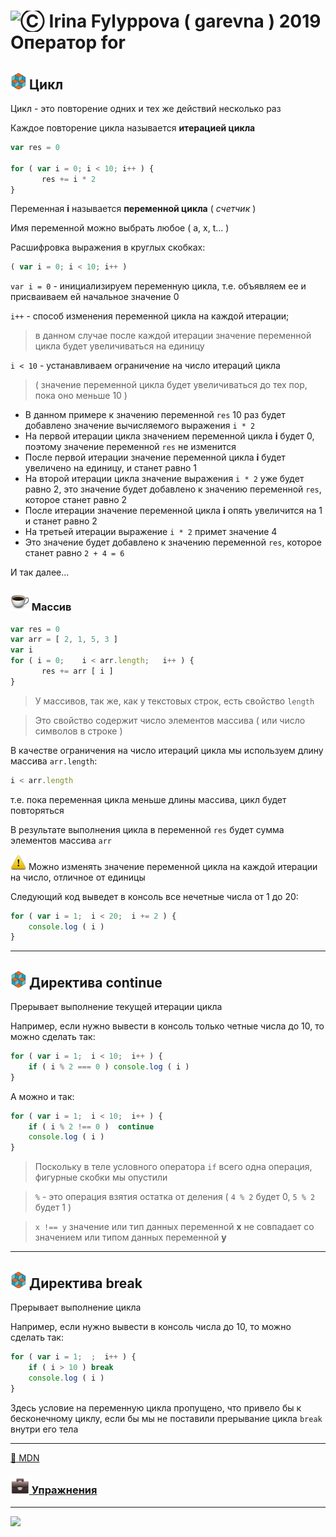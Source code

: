 [ico25]: https://raw.githubusercontent.com/garevna/a-level-js-lessons/master/ico/a-level-25.png
[hw-30]: https://raw.githubusercontent.com/garevna/a-level-js-lessons/master/ico/briefcase-30.png
[cap-30]: https://raw.githubusercontent.com/garevna/a-level-js-lessons/master/ico/coffee-30.png
[warn-25]: https://raw.githubusercontent.com/garevna/a-level-js-lessons/master/ico/warning-25.png

# <img src="https://avatars2.githubusercontent.com/u/19735284?s=40&v=4" width="30" title="Ⓒ Irina Fylyppova ( garevna ) 2019"/> Оператор for

## ![ico25] Цикл

Цикл - это повторение одних и тех же действий несколько раз

Каждое повторение цикла называется **итерацией цикла**

```javascript
var res = 0

for ( var i = 0; i < 10; i++ ) {
       res += i * 2
}
```

Переменная **i**  называется **переменной цикла** ( *счетчик* )

Имя переменной можно выбрать любое ( a, x, t... )

Расшифровка выражения в круглых скобках:

```javascript
( var i = 0; i < 10; i++ )
```

`var i = 0`    - инициализируем переменную цикла, т.е. объявляем ее и присваиваем ей начальное значение 0

`i++`          - способ изменения переменной цикла на каждой итерации;

> в данном случае после каждой итерации значение переменной цикла будет увеличиваться на единицу

`i < 10`       - устанавливаем ограничение на число итераций цикла

> ( значение переменной цикла будет увеличиваться до тех пор, пока оно меньше 10 )


* В данном примере к значению переменной `res` 10 раз будет добавлено значение вычисляемого выражения  `i * 2`
* На первой итерации цикла значением переменной цикла **i** будет 0, поэтому значение переменной `res` не изменится
* После первой итерации значение переменной цикла **i** будет увеличено на единицу, и станет равно 1
* На второй итерации цикла значение выражения  `i * 2` уже будет равно 2, это значение будет добавлено к значению переменной `res`, которое станет равно 2
* После итерации значение переменной цикла **i** опять увеличится на 1 и станет равно 2
* На третьей итерации выражение  ```i * 2``` примет значение 4
* Это значение будет добавлено к значению переменной ```res```, которое станет равно ```2 + 4 = 6```

И так далее...

### ![cap-30] Массив

```javascript
var res = 0
var arr = [ 2, 1, 5, 3 ]
var i
for ( i = 0;    i < arr.length;   i++ ) {
       res += arr [ i ]
}
```
> У массивов, так же, как у текстовых строк, есть свойство `length`

> Это свойство содержит число элементов массива ( или число символов в строке )

В качестве ограничения на число итераций цикла мы используем длину массива `arr.length`:

```javascript
i < arr.length
```

т.е. пока переменная цикла меньше длины массива, цикл будет повторяться

В результате выполнения цикла в переменной `res` будет сумма элементов массива `arr`

![warn-25] Можно изменять значение переменной цикла на каждой итерации на число, отличное от единицы

Следующий код выведет в консоль все нечетные числа от 1 до 20:

```javascript
for ( var i = 1;  i < 20;  i += 2 ) {
    console.log ( i )
}
```

_____________________________________________________________________

## ![ico25] Директива continue

Прерывает выполнение текущей итерации цикла

Например, если нужно вывести в консоль только четные числа до 10, то можно сделать так:

```javascript
for ( var i = 1;  i < 10;  i++ ) {
    if ( i % 2 === 0 ) console.log ( i )
}
```

А можно и так:

```javascript
for ( var i = 1;  i < 10;  i++ ) {
    if ( i % 2 !== 0 )  continue
    console.log ( i )
}
```

> Поскольку в теле условного оператора  `if`  всего одна операция, фигурные скобки мы опустили

> `%` - это операция взятия остатка от деления ( `4 % 2` будет 0, `5 % 2` будет 1 )

> `x !== y`  значение или тип данных переменной **x** не совпадает со значением или типом данных переменной **y**

_________________________________________________________________________________________________

## ![ico25] Директива **break**

Прерывает выполнение цикла

Например, если нужно вывести в консоль  числа до 10, то можно сделать так:

```javascript
for ( var i = 1;  ;  i++ ) {
    if ( i > 10 ) break
    console.log ( i )
}
```

Здесь условие на переменную цикла пропущено, что привело бы к бесконечному циклу, если бы мы не поставили прерывание цикла `break` внутри его тела

________________________________________________________________________________________________________

[:link: MDN](https://developer.mozilla.org/ru/docs/Web/JavaScript/Guide/%D0%A6%D0%B8%D0%BA%D0%BB%D1%8B_%D0%B8_%D0%B8%D1%82%D0%B5%D1%80%D0%B0%D1%86%D0%B8%D0%B8)

### [![hw-30] Упражнения](https://docs.google.com/forms/d/e/1FAIpQLSdsKuS6kG1r5O3H62G_m32NK8a88jmFmJ5e4N2uAiDLAb31xQ/viewform)

_________________________________________________________________________

![](https://github.com/garevna/js-course/raw/master/images/a-level-ico.png?raw=true)
